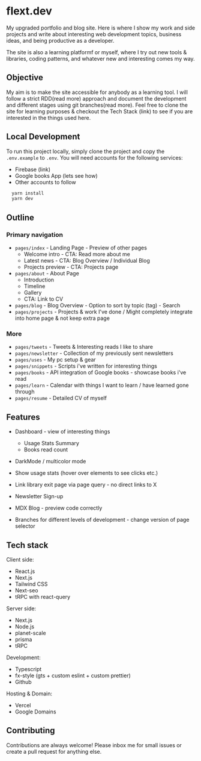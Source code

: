 # flext.dev

My upgraded portfolio and blog site. Here is where I show my work and side projects and write about interesting web development topics, business ideas, and being productive as a developer.

The site is also a learning platformf or myself, where I try out new tools & libraries, coding patterns, and whatever new and interesting comes my way.

## Objective

My aim is to make the site accessible for anybody as a learning tool. I will follow a strict RDD(read more) approach and document the development and different stages using git branches(read more). Feel free to clone the site for learning purposes & checkout the Tech Stack (link) to see if you are interested in the things used here.

## Local Development

To run this project locally, simply clone the project and copy the `.env.example` to `.env`. You will need accounts for the following services:
- Firebase (link)
- Google books App (lets see how)
- Other accounts to follow

```bash
  yarn install
  yarn dev
```

## Outline

### Primary navigation
- `pages/index` - Landing Page - Preview of other pages
  - Welcome intro - CTA: Read more about me
  - Latest news - CTA: Blog Overview / Individual Blog
  - Projects preview - CTA: Projects page
- `pages/about` - About Page
  - Introduction
  - Timeline
  - Gallery
  - CTA: Link to CV
- `pages/blog` - Blog Overview - Option to sort by topic (tag) - Search
- `pages/projects` - Projects & work I've done / Might completely integrate into home page & not keep extra page

### More

- `pages/tweets` - Tweets & Interesting reads I like to share
- `pages/newsletter` - Collection of my previously sent newsletters
- `pages/uses` - My pc setup & gear
- `pages/snippets` - Scripts i've written for interesting things
- `pages/books` - API integration of Google books - showcase books i've read
- `pages/learn` - Calendar with things I want to learn / have learned gone through
- `pages/resume` - Detailed CV of myself

## Features

- Dashboard - view of interesting things
  - Usage Stats Summary
  - Books read count
      
- DarkMode / multicolor mode
- Show usage stats (hover over elements to see clicks etc.)
- Link library exit page via page query - no direct links to X
- Newsletter Sign-up
- MDX Blog - preview code correctly
- Branches for different levels of development - change version of page selector

## Tech stack

Client side:
- React.js
- Next.js
- Tailwind CSS
- Next-seo
- tRPC with react-query

Server side:
- Next.js
- Node.js
- planet-scale
- prisma
- tRPC

Development:
- Typescript
- fx-style (gts + custom eslint + custom prettier)
- Github

Hosting & Domain:
- Vercel
- Google Domains

## Contributing

Contributions are always welcome!
Please inbox me for small issues or create a pull request for anything else.







